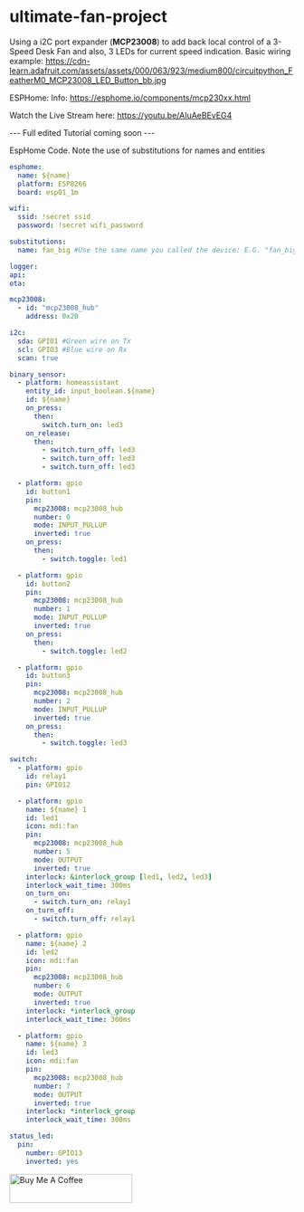 # ultimate-fan-project

Using a i2C port expander (**MCP23008**) to add back local control of a 3-Speed Desk Fan and also, 3 LEDs for current speed indication.
Basic wiring example: https://cdn-learn.adafruit.com/assets/assets/000/063/923/medium800/circuitpython_FeatherM0_MCP23008_LED_Button_bb.jpg

ESPHome: Info: https://esphome.io/components/mcp230xx.html

Watch the Live Stream here: https://youtu.be/AIuAeBEvEG4

--- Full edited Tutorial coming soon ---

EspHome Code. Note the use of substitutions for names and entities
```yaml
esphome:
  name: ${name}
  platform: ESP8266
  board: esp01_1m

wifi:
  ssid: !secret ssid
  password: !secret wifi_password

substitutions:
  name: fan_big #Use the same name you called the device: E.G. "fan_big.yaml"

logger:
api:
ota:

mcp23008:
  - id: "mcp23008_hub"
    address: 0x20

i2c:
  sda: GPIO1 #Green wire on Tx
  scl: GPIO3 #Blue wire on Rx
  scan: true

binary_sensor:
  - platform: homeassistant
    entity_id: input_boolean.${name}
    id: ${name}
    on_press:
      then:
        switch.turn_on: led3
    on_release:
      then:
        - switch.turn_off: led3
        - switch.turn_off: led3
        - switch.turn_off: led3

  - platform: gpio
    id: button1
    pin:
      mcp23008: mcp23008_hub
      number: 0
      mode: INPUT_PULLUP
      inverted: true
    on_press:
      then:
        - switch.toggle: led1

  - platform: gpio
    id: button2
    pin:
      mcp23008: mcp23008_hub
      number: 1
      mode: INPUT_PULLUP
      inverted: true
    on_press:
      then:
        - switch.toggle: led2

  - platform: gpio
    id: button3
    pin:
      mcp23008: mcp23008_hub
      number: 2
      mode: INPUT_PULLUP
      inverted: true
    on_press:
      then:
        - switch.toggle: led3

switch:
  - platform: gpio
    id: relay1
    pin: GPIO12

  - platform: gpio
    name: ${name} 1
    id: led1
    icon: mdi:fan
    pin:
      mcp23008: mcp23008_hub
      number: 5
      mode: OUTPUT
      inverted: true
    interlock: &interlock_group [led1, led2, led3]
    interlock_wait_time: 300ms
    on_turn_on:
      - switch.turn_on: relay1
    on_turn_off:
      - switch.turn_off: relay1

  - platform: gpio
    name: ${name} 2
    id: led2
    icon: mdi:fan
    pin:
      mcp23008: mcp23008_hub
      number: 6
      mode: OUTPUT
      inverted: true
    interlock: *interlock_group
    interlock_wait_time: 300ms

  - platform: gpio
    name: ${name} 3
    id: led3
    icon: mdi:fan
    pin:
      mcp23008: mcp23008_hub
      number: 7
      mode: OUTPUT
      inverted: true
    interlock: *interlock_group
    interlock_wait_time: 300ms

status_led:
  pin:
    number: GPIO13
    inverted: yes
```

<a href="https://www.buymeacoffee.com/3ative" target="_blank"><img src="https://cdn.buymeacoffee.com/buttons/default-blue.png" alt="Buy Me A Coffee" style="height: 51px !important;width: 217px !important;" ></a>

